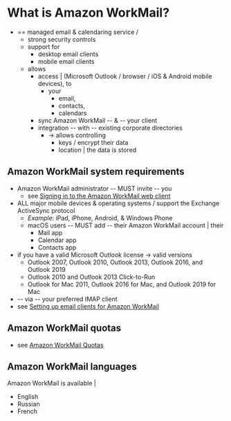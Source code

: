 # What is Amazon WorkMail?<a name="what_is"></a>

* == managed email & calendaring service /
  * strong security controls
  * support for 
    * desktop email clients
    * mobile email clients
  * allows
    * access | (Microsoft Outlook / browser / iOS & Android mobile devices), to 
      * your
        * email,
        * contacts,
        * calendars
    * sync Amazon WorkMail -- & -- your client
    * integration --  with -- existing corporate directories
      * -> allows controlling
        * keys / encrypt their data
        * location | the data is stored

## Amazon WorkMail system requirements<a name="workmail_reqs"></a>

* Amazon WorkMail administrator -- MUST invite -- you
  * see [Signing in to the Amazon WorkMail web client](web-client.md)
* ALL major mobile devices & operating systems / support the Exchange ActiveSync protocol
  * _Example:_ iPad, iPhone, Android, & Windows Phone
  * macOS users -- MUST add -- their Amazon WorkMail account | their
    * Mail app
    * Calendar app
    * Contacts app
* if you have a valid Microsoft Outlook license -> valid versions
  + Outlook 2007, Outlook 2010, Outlook 2013, Outlook 2016, and Outlook 2019
  + Outlook 2010 and Outlook 2013 Click\-to\-Run
  + Outlook for Mac 2011, Outlook 2016 for Mac, and Outlook 2019 for Mac
* -- via -- your preferred IMAP client
* see [Setting up email clients for Amazon WorkMail](clients.md)

## Amazon WorkMail quotas<a name="workmail_limits"></a>

* see [Amazon WorkMail Quotas](https://docs.aws.amazon.com/workmail/latest/adminguide/workmail_limits.html) 

## Amazon WorkMail languages<a name="workmail_languages"></a>

Amazon WorkMail is available |
+ English
+ Russian
+ French